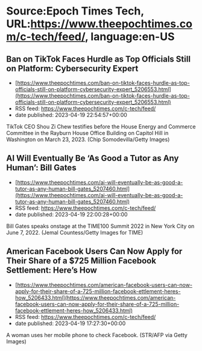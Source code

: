 # Source:Epoch Times Tech, URL:https://www.theepochtimes.com/c-tech/feed/, language:en-US

## Ban on TikTok Faces Hurdle as Top Officials Still on Platform: Cybersecurity Expert
 - [https://www.theepochtimes.com/ban-on-tiktok-faces-hurdle-as-top-officials-still-on-platform-cybersecurity-expert_5206553.html](https://www.theepochtimes.com/ban-on-tiktok-faces-hurdle-as-top-officials-still-on-platform-cybersecurity-expert_5206553.html)
 - RSS feed: https://www.theepochtimes.com/c-tech/feed/
 - date published: 2023-04-19 22:54:57+00:00

TikTok CEO Shou Zi Chew testifies before the House Energy and Commerce Committee in the Rayburn House Office Building on Capitol Hill in Washington on March 23, 2023. (Chip Somodevilla/Getty Images)

## AI Will Eventually Be ‘As Good a Tutor as Any Human’: Bill Gates
 - [https://www.theepochtimes.com/ai-will-eventually-be-as-good-a-tutor-as-any-human-bill-gates_5207460.html](https://www.theepochtimes.com/ai-will-eventually-be-as-good-a-tutor-as-any-human-bill-gates_5207460.html)
 - RSS feed: https://www.theepochtimes.com/c-tech/feed/
 - date published: 2023-04-19 22:00:28+00:00

Bill Gates speaks onstage at the TIME100 Summit 2022 in New York City on June 7, 2022. (Jemal Countess/Getty Images for TIME)

## American Facebook Users Can Now Apply for Their Share of a $725 Million Facebook Settlement: Here’s How
 - [https://www.theepochtimes.com/american-facebook-users-can-now-apply-for-their-share-of-a-725-million-facebook-ettlement-heres-how_5206433.html](https://www.theepochtimes.com/american-facebook-users-can-now-apply-for-their-share-of-a-725-million-facebook-ettlement-heres-how_5206433.html)
 - RSS feed: https://www.theepochtimes.com/c-tech/feed/
 - date published: 2023-04-19 17:27:30+00:00

A woman uses her mobile phone to check Facebook. (STR/AFP via Getty Images)

